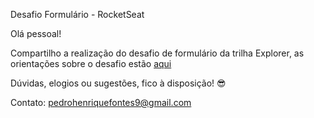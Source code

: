 Desafio Formulário - RocketSeat

Olá pessoal!

Compartilho a realização do desafio de formulário da trilha Explorer, as orientações sobre o desafio estão <a href="https://www.figma.com/file/cdT2PeFFTaMfztqek1VCv7?node-id=10-17&t=qNV7EfI14FdkbVls-0&fuid=1335676899132834679">aqui</a>

Dúvidas, elogios ou sugestões, fico à disposição! 😎

Contato: pedrohenriquefontes9@gmail.com
